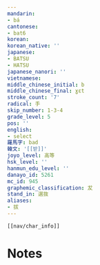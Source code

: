 ```yaml
---
mandarin:
- bá
cantonese:
- bat6
korean:
korean_native: ''
japanese:
- BATSU
- HATSU
japanese_nanori: ''
vietnamese:
middle_chinese_initial: b
middle_chinese_final: ɣɛt
stroke_count: '7'
radical: 手
skip_number: 1-3-4
grade_level: 5
pos: ''
english:
- select
羅馬字: bad
韓文: '[[받]]'
joyo_level: 高等
hsk_level: ''
hanmun_edu_level: ''
danayo_id: 5261
mc_id: 945
graphemic_classification: 犮
stand_in: 選抜
aliases:
- 拔
---
```

```meta-bind-embed
[[nav/char_info]]
```

# Notes
